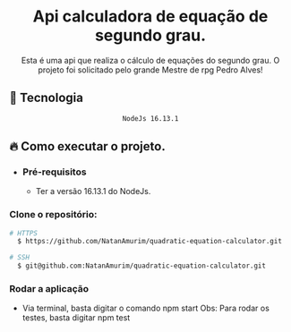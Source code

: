 <div align="center">
    <h1>Api calculadora de equação de segundo grau.</h1>
</div>

<div align="center">

Esta é uma api que realiza o cálculo de equações do segundo grau.
O projeto foi solicitado pelo grande Mestre de rpg Pedro Alves!
</div>

## 🚀 Tecnologia

<div align="center">

```sh
NodeJs 16.13.1
```

</div>

## 🔥 Como executar o projeto.

- ### Pré-requisitos

    - Ter a versão 16.13.1 do NodeJs.

### Clone o repositório:

```sh
# HTTPS
  $ https://github.com/NatanAmurim/quadratic-equation-calculator.git
```

```sh
# SSH
  $ git@github.com:NatanAmurim/quadratic-equation-calculator.git
```

### Rodar a aplicação

- Via terminal, basta digitar o comando npm start
Obs: Para rodar os testes, basta digitar npm test

 